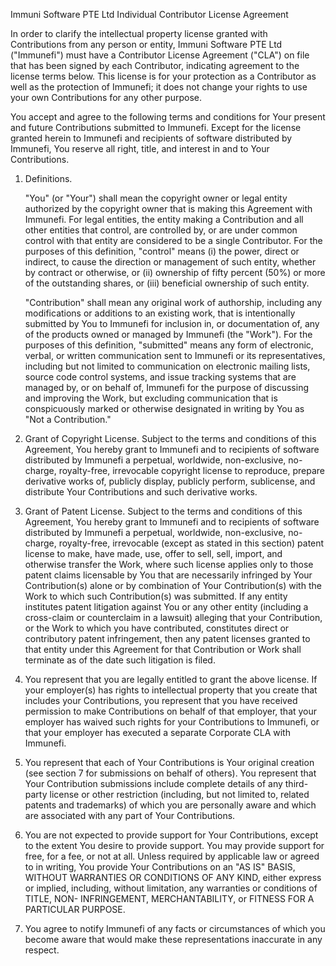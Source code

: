 Immuni Software PTE Ltd Individual Contributor License Agreement


In order to clarify the intellectual property license granted with Contributions from any person or entity, Immuni Software PTE Ltd ("Immunefi") must have a Contributor License Agreement ("CLA") on file that has been signed by each Contributor, indicating agreement to the license terms below. This license is for your protection as a Contributor as well as the protection of Immunefi; it does not change your rights to use your own Contributions for any other purpose.

You accept and agree to the following terms and conditions for Your present and future Contributions submitted to Immunefi. Except for the license granted herein to Immunefi and recipients of software distributed by Immunefi, You reserve all right, title, and interest in and to Your Contributions.

1. Definitions.

    "You" (or "Your") shall mean the copyright owner or legal entity authorized by the copyright owner that is making this Agreement with Immunefi. For legal entities, the entity making a Contribution and all other entities that control, are controlled by, or are under common control with that entity are considered to be a single Contributor. For the purposes of this definition, "control" means (i) the power, direct or indirect, to cause the direction or management of such entity, whether by contract or otherwise, or (ii) ownership of fifty percent (50%) or more of the outstanding shares, or (iii) beneficial ownership of such entity.

    "Contribution" shall mean any original work of authorship, including any modifications or additions to an existing work, that is intentionally submitted by You to Immunefi for inclusion in, or documentation of, any of the products owned or managed by Immunefi (the "Work"). For the purposes of this definition, "submitted" means any form of electronic, verbal, or written communication sent to Immunefi or its representatives, including but not limited to communication on electronic mailing lists, source code control systems, and issue tracking systems that are managed by, or on behalf of, Immunefi for the purpose of discussing and improving the Work, but excluding communication that is conspicuously marked or otherwise designated in writing by You as "Not a Contribution."

2. Grant of Copyright License. Subject to the terms and conditions of this Agreement, You hereby grant to Immunefi and to recipients of software distributed by Immunefi a perpetual, worldwide, non-exclusive, no-charge, royalty-free, irrevocable copyright license to reproduce, prepare derivative works of, publicly display, publicly perform, sublicense, and distribute Your Contributions and such derivative works.
3. Grant of Patent License. Subject to the terms and conditions of this Agreement, You hereby grant to Immunefi and to recipients of software distributed by Immunefi a perpetual, worldwide, non-exclusive, no-charge, royalty-free, irrevocable (except as stated in this section) patent license to make, have made, use, offer to sell, sell, import, and otherwise transfer the Work, where such license applies only to those patent claims licensable by You that are necessarily infringed by Your Contribution(s) alone or by combination of Your Contribution(s) with the Work to which such Contribution(s) was submitted. If any entity institutes patent litigation against You or any other entity (including a cross-claim or counterclaim in a lawsuit) alleging that your Contribution, or the Work to which you have contributed, constitutes direct or contributory patent infringement, then any patent licenses granted to that entity under this Agreement for that Contribution or Work shall terminate as of the date such litigation is filed.
4. You represent that you are legally entitled to grant the above license. If your employer(s) has rights to intellectual property that you create that includes your Contributions, you represent that you have received permission to make Contributions on behalf of that employer, that your employer has waived such rights for your Contributions to Immunefi, or that your employer has executed a separate Corporate CLA with Immunefi.
5. You represent that each of Your Contributions is Your original creation (see section 7 for submissions on behalf of others). You represent that Your Contribution submissions include complete details of any third-party license or other restriction (including, but not limited to, related patents and trademarks) of which you are personally aware and which are associated with any part of Your Contributions.
6. You are not expected to provide support for Your Contributions, except to the extent You desire to provide support. You may provide support for free, for a fee, or not at all. Unless required by applicable law or agreed to in writing, You provide Your Contributions on an "AS IS" BASIS, WITHOUT WARRANTIES OR CONDITIONS OF ANY KIND, either express or implied, including, without limitation, any warranties or conditions of TITLE, NON- INFRINGEMENT, MERCHANTABILITY, or FITNESS FOR A PARTICULAR PURPOSE.
7. You agree to notify Immunefi of any facts or circumstances of which you become aware that would make these representations inaccurate in any respect.
